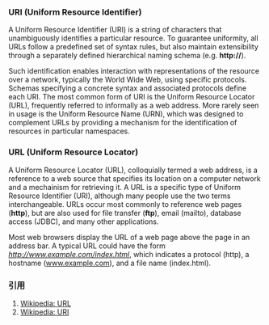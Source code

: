 ### URI (Uniform Resource Identifier)

A Uniform Resource Identifier (URI) is a string of characters that unambiguously identifies a particular resource. To guarantee uniformity, all URLs follow a predefined set of syntax rules, but also maintain extensibility through a separately defined hierarchical naming schema (e.g. **http://**).

Such identification enables interaction with representations of the resource over a network, typically the World Wide Web, using specific protocols. Schemas specifying a concrete syntax and associated protocols define each URI. The most common form of URI is the Uniform Resource Locator (URL), frequently referred to informally as a web address. More rarely seen in usage is the Uniform Resource Name (URN), which was designed to complement URLs by providing a mechanism for the identification of resources in particular namespaces.

### URL (Uniform Resource Locator)

A Uniform Resource Locator (URL), colloquially termed a web address, is a reference to a web source that specifies its location on a computer network and a mechainism for retrieving it. A URL is a specific type of Uniform Resource Identifier (URI), although many people use the two terms interchangeable. URLs occur most commonly to reference web pages (**http**), but are also used for file transfer (**ftp**), email (mailto), database access (JDBC), and many other applications.

Most web browsers display the URL of a web page above the page in an address bar. A typical URL could have the form *http://www.example.com/index.html*, which indicates a protocol (http), a hostname (www.example.com), and a file name (index.html).

### 引用

1. [Wikipedia: URL](https://en.wikipedia.org/wiki/URL)
2. [Wikipedia: URI](https://en.wikipedia.org/wiki/URI)